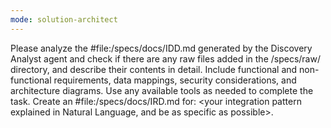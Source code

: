 ```yaml
---
mode: solution-architect
---
```

Please analyze the #file:/specs/docs/IDD.md generated by the Discovery Analyst agent and check if there are any raw files added in the /specs/raw/ directory, and describe their contents in detail. Include functional and non-functional requirements, data mappings, security considerations, and architecture diagrams. Use any available tools as needed to complete the task. Create an #file:/specs/docs/IRD.md for: <your integration pattern explained in Natural Language, and be as specific as possible>.